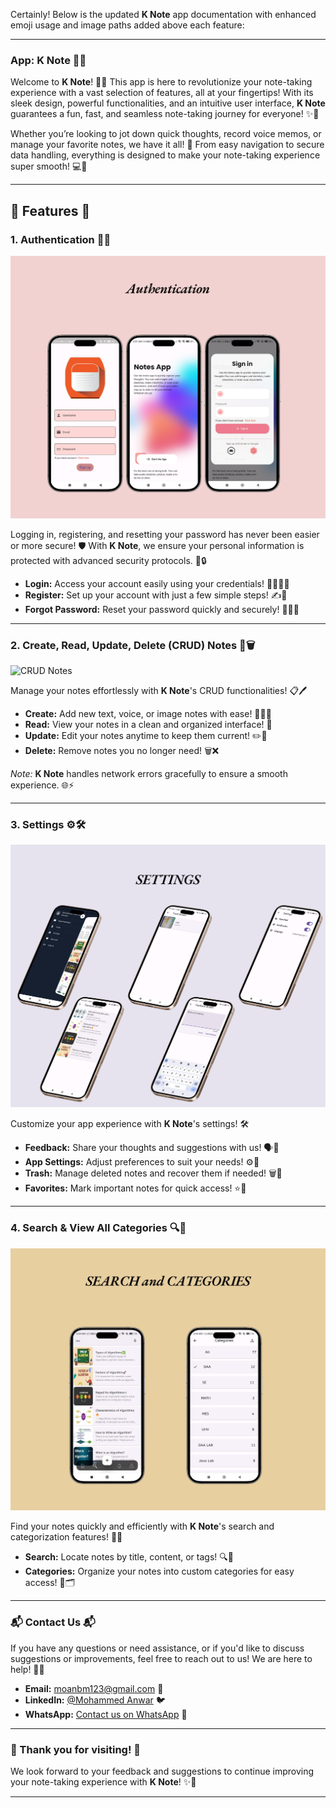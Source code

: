 Certainly! Below is the updated **K Note** app documentation with enhanced emoji usage and image paths added above each feature:

---

### **App: K Note** 📝✨

Welcome to **K Note**! 🌟📝 This app is here to revolutionize your note-taking experience with a vast selection of features, all at your fingertips! With its sleek design, powerful functionalities, and an intuitive user interface, **K Note** guarantees a fun, fast, and seamless note-taking journey for everyone! ✨🚀

Whether you’re looking to jot down quick thoughts, record voice memos, or manage your favorite notes, we have it all! 🌟 From easy navigation to secure data handling, everything is designed to make your note-taking experience super smooth! 💻📱

---

## **🌟 Features 🌟**

### 1. **Authentication 🔐🔑**
![Authentication](assets/screenshots/Authentication.png)

Logging in, registering, and resetting your password has never been easier or more secure! 🛡️ With **K Note**, we ensure your personal information is protected with advanced security protocols. 🏦🔒

- **Login:** Access your account easily using your credentials! 👨‍💻👩‍💻
- **Register:** Set up your account with just a few simple steps! ✍️📲
- **Forgot Password:** Reset your password quickly and securely! 🔑🧑‍💻

---

### 2. **Create, Read, Update, Delete (CRUD) Notes 📝🗑️**
![CRUD Notes](assets/screenshots/CRUD_Notes.png)

Manage your notes effortlessly with **K Note**'s CRUD functionalities! 📋🖊️

- **Create:** Add new text, voice, or image notes with ease! 📝🎤📸
- **Read:** View your notes in a clean and organized interface! 📖
- **Update:** Edit your notes anytime to keep them current! ✏️🔄
- **Delete:** Remove notes you no longer need! 🗑️❌

*Note:* **K Note** handles network errors gracefully to ensure a smooth experience. 🌐⚡

---

### 3. **Settings ⚙️🛠️**
![Settings](assets/screenshots/Settings.png)

Customize your app experience with **K Note**'s settings! 🛠️

- **Feedback:** Share your thoughts and suggestions with us! 🗣️💬
- **App Settings:** Adjust preferences to suit your needs! ⚙️🔧
- **Trash:** Manage deleted notes and recover them if needed! 🗑️🔄
- **Favorites:** Mark important notes for quick access! ⭐📌

---

### 4. **Search & View All Categories 🔍📂**
![Search and Categories](assets/screenshots/Search_and_Categories.png)

Find your notes quickly and efficiently with **K Note**'s search and categorization features! 🔎📂

- **Search:** Locate notes by title, content, or tags! 🔍📝
- **Categories:** Organize your notes into custom categories for easy access! 📂🗂️

---


### **📬 Contact Us 📬**
If you have any questions or need assistance, or if you'd like to discuss suggestions or improvements, feel free to reach out to us! We are here to help! 🤗💬

- **Email:** moanbm123@gmail.com 📧
- **LinkedIn:** [@Mohammed Anwar](https://www.linkedin.com/in/mohammad-anwar-bin-muslim-50102725b/) 🐦
- **WhatsApp:** [Contact us on WhatsApp](https://wa.me/+917411440342) 📱

---

### **🌟 Thank you for visiting! 🌟**

We look forward to your feedback and suggestions to continue improving your note-taking experience with **K Note**! ✨💬

--- 
